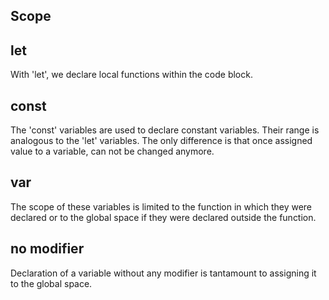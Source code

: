 Scope
---------------------------

## let
With 'let', we declare local functions within the code block.


## const
The 'const' variables are used to declare constant variables. 
Their range is analogous to the 'let' variables.
The only difference is that once assigned value to a variable, can not be changed anymore.


## var
The scope of these variables is limited to the function in which they were declared
or to the global space if they were declared outside the function.


## no modifier
Declaration of a variable without any modifier is tantamount to assigning it to the global space.

